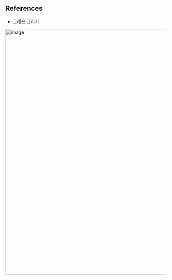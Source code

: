 ## References 

- 그래프 그리기 
<img width="769" alt="image" src="https://github.com/daeunni/Basic_matlab/assets/62705839/279a53de-5208-4696-8cae-f3d6f583732b">


